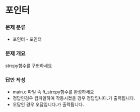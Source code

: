 # 포인터
### 문제 분류
* 포인터 - 포인터

### 문제 개요
 strcpy함수를 구현하세요

### 답안 작성
* main.c 파일 속 ft_strcpy함수를 완성하세요
* 정답인경우 컴파일하여 작동시켰을 경우 정답입니다.가 출력됩니다.
* 오답인 경우 오답입니다.가 출력됩니다.
